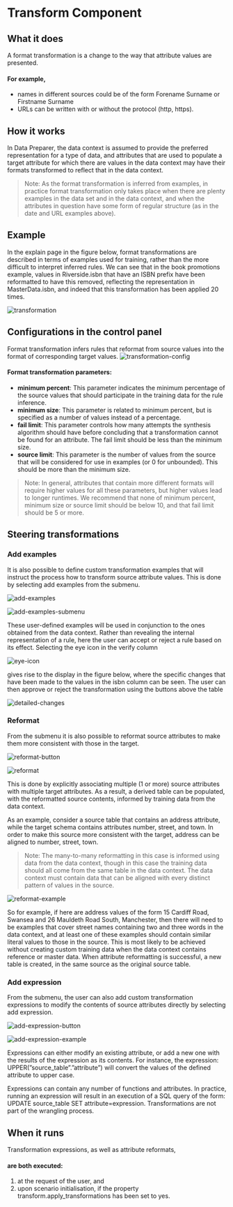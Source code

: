 # Transform Component

## What it does
A format transformation is a change to the way that attribute values are presented. 
#### For example, 
- names in different sources could be of the form Forename Surname or Firstname Surname
- URLs can be written with or without the protocol (http, https). 

## How it works
In Data Preparer, the data context is assumed to provide the preferred representation for a type of data, and attributes that are used to populate a target attribute for which there are values in the data context may have their formats transformed to reflect that in the data context. 

> Note: As the format transformation is inferred from examples, in practice format transformation only takes place when there are plenty examples in the data set and in the data context, and when the attributes in question have some form of regular structure (as in the date and URL examples above).

## Example
In the explain page in the figure below, format transformations are described in terms of examples used for training, rather than the more difficult to interpret inferred rules. We can see that in the book promotions example, values in Riverside.isbn that have an ISBN prefix have been reformatted to have this removed, reflecting the representation in MasterData.isbn, and indeed that this transformation has been applied 20 times.

![transformation](https://i.imgur.com/x01T3L5.png)

## Configurations in the control panel
Format transformation infers rules that reformat from source values into the format of corresponding target values. 
![transformation-config](https://i.imgur.com/ihf4w2U.png)

#### Format transformation parameters:
- **minimum percent**: This parameter indicates the minimum percentage of the source values that should participate in the training data for the rule inference.
- **minimum size**: This parameter is related to minimum percent, but is specified as a number of values instead of a percentage.
- **fail limit**: This parameter controls how many attempts the synthesis algorithm should have before concluding that a transformation cannot be found for an
attribute. The fail limit should be less than the minimum size.
- **source limit**: This parameter is the number of values from the source that will be considered for use in examples (or 0 for unbounded). This should be more than the minimum size.

> Note: In general, attributes that contain more different formats will require higher values for all these parameters, but higher values lead to longer runtimes. We recommend that none of minimum percent, minimum size or source limit should be below 10, and that fail limit should be 5 or more.

## Steering transformations
### Add examples
It is also possible to define custom transformation examples that will instruct the process how to transform source attribute values. This is done by selecting add examples from the submenu. 

![add-examples](https://i.imgur.com/fsmCaDo.png)

![add-examples-submenu](https://i.imgur.com/i4DzHD2.png)

These user-defined examples will be used in conjunction to the ones obtained from the data context. Rather than revealing the internal representation of a rule, here the user can accept or reject a rule based on its effect. Selecting the eye icon in the verify column 

![eye-icon](https://i.imgur.com/YASZjaU.png) 

gives rise to the display in the figure below, where the specific changes that have been made to the values in the isbn column can be seen. The user can then approve or reject the transformation using the buttons above the table

![detailed-changes](https://i.imgur.com/l51zfjC.png)

### Reformat
From the submenu it is also possible to reformat source attributes to make them more consistent with those in the target. 

![reformat-button](https://i.imgur.com/2MhNprC.png)

![reformat](https://i.imgur.com/RkQZvYF.png)

This is done by explicitly associating multiple (1 or more) source attributes with multiple target attributes. As a result, a derived table can be populated, with the reformatted source contents, informed by training data from the data context. 

As an example, consider a source table that contains an address attribute, while the target schema contains attributes number, street, and town. In order to make this source more consistent with the target, address can be aligned to number, street, town.

> Note: The many-to-many reformatting in this case is informed using data from the data context, though in this case the training data should all come from the same table in the data context. The data context must contain data that can be aligned with every distinct pattern of values in the source. 

![reformat-example](https://i.imgur.com/M7HltV9.png)

So for example, if here are address values of the form 15 Cardiff Road, Swansea and 26 Mauldeth Road South, Manchester, then there will need to be examples that cover street names containing two and three words in the data context, and at least one of these examples should contain similar literal values to those in the source. This is most likely to be achieved without creating custom training data when the data context contains reference or master data. When attribute reformatting is successful, a new table is created, in the same source as the original source table.

### Add expression
From the submenu, the user can also add custom transformation expressions to modify the contents of source attributes directly by selecting add expression.

![add-expression-button](https://i.imgur.com/l3sDTKl.png)

![add-expression-example](https://i.imgur.com/aLEmGYR.png)

Expressions can either modify an existing attribute, or add a new one with the results of the expression as its contents. For instance, the expression: UPPER(”source_table”.”attribute”) will convert the values of the defined attribute to upper case. 

Expressions can contain any number of functions and attributes. In practice, running an expression will result in an execution of a SQL query of the form: UPDATE source_table SET attribute=expression. Transformations are not part of the wrangling process.

## When it runs
Transformation expressions, as well as attribute reformats, 
#### are both executed: 
1. at the request of the user, and 
2. upon scenario initialisation, if the property transform.apply_transformations has been set to yes.